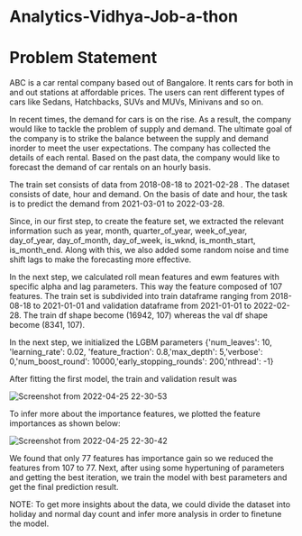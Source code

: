 # Analytics-Vidhya-Job-a-thon

# Problem Statement

ABC is a car rental company based out of Bangalore. It rents cars for both in and out stations at affordable prices. The users can rent different types of cars like Sedans, Hatchbacks, SUVs and MUVs, Minivans and so on.

In recent times, the demand for cars is on the rise. As a result, the company would like to tackle the problem of supply and demand. The ultimate goal of the company is to strike the balance between the supply and demand inorder to meet the user expectations. The company has collected the details of each rental. Based on the past data, the company would like to forecast the demand of car rentals on an hourly basis.

The train set consists of data from 2018-08-18 to 2021-02-28 	. The dataset consists of date, hour and demand. On the basis of date and hour, the task is to predict the demand from 2021-03-01 to 2022-03-28.

Since, in our first step, to create the feature set, we extracted the relevant information such as year, month, quarter_of_year, week_of_year, day_of_year, day_of_month,  day_of_week, is_wknd, is_month_start, is_month_end. Along with this, we also added some random noise and time shift lags to make the forecasting more effective.

In the next step, we calculated roll mean features and ewm features with specific alpha and lag parameters. This way the feature composed of 107 features. The train set is subdivided into train dataframe ranging from 2018-08-18 to 2021-01-01 and validation dataframe from 2021-01-01 to 2022-02-28. The train df shape become (16942, 107) whereas the val df shape become (8341, 107).

In the next step, we initialized the LGBM parameters {'num_leaves': 10, 'learning_rate': 0.02, 'feature_fraction': 0.8,'max_depth': 5,'verbose': 0,'num_boost_round': 10000,'early_stopping_rounds': 200,'nthread': -1}

After fitting the first model, the train and validation result was 

![Screenshot from 2022-04-25 22-30-53](https://user-images.githubusercontent.com/59523992/165137943-761a9fce-6153-4184-8c49-b7377aaaa04c.png)


To infer more about the importance features, we plotted the feature importances as shown below:

![Screenshot from 2022-04-25 22-30-42](https://user-images.githubusercontent.com/59523992/165137953-93a2ce9e-8fe8-4239-a2c5-cd226e12f120.png)

We found that only 77 features has importance gain so we reduced the features from 107 to 77. Next, after using some hypertuning of parameters and getting the best iteration, we train the model with best parameters and get the final prediction result.

NOTE: To get more insights about the data, we could divide the dataset into holiday and normal day count and infer more analysis in order to finetune the model.
